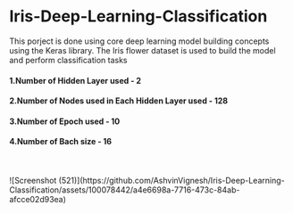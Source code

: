 # Iris-Deep-Learning-Classification
This porject is done using core deep learning model building concepts using the Keras library. The Iris flower dataset is used to build the model and perform classification tasks

<h4>1.Number of Hidden Layer used - 2</h4>

<h4>2.Number of Nodes used in Each Hidden Layer used - 128</h4>

<h4>3.Number of Epoch used - 10</h4>

<h4>4.Number of Bach size - 16</h4>
<br>
<br>
![Screenshot (521)](https://github.com/AshvinVignesh/Iris-Deep-Learning-Classification/assets/100078442/a4e6698a-7716-473c-84ab-afcce02d93ea)
